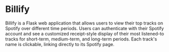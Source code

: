 # Billify
 Billify is a Flask web application that allows users to view their top tracks on Spotify over different time periods. Users can authenticate with their Spotify account and see a customized receipt-style display of their most listened-to tracks for short-term, medium-term, and long-term periods. Each track's name is clickable, linking directly to its Spotify page.

